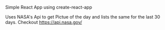 Simple React App using create-react-app

Uses NASA's Api to get Pictue of the day and lists the same for the last 30 days.
Checkout https://api.nasa.gov/
